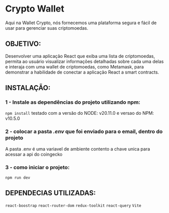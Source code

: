 # Crypto Wallet

Aqui na Wallet Crypto, nós fornecemos uma plataforma segura e fácil de usar para gerenciar suas criptomoedas.

## OBJETIVO:

Desenvolver uma aplicação React que exiba uma lista de criptomoedas, permita ao usuário visualizar informações detalhadas sobre cada uma delas e interaja com uma wallet de criptomoedas, como Metamask, para demonstrar a habilidade de conectar a aplicação React a smart contracts.

## INSTALAÇÃO:

### 1 - Instale as dependências do projeto utilizando npm:
`npm install` testado com a versão do NODE: v20.11.0 e versao do NPM: v10.5.0

### 2 - colocar a pasta *.env* que foi enviado para o email, dentro do projeto
A pasta .env é uma variavel de ambiente contento a chave unica para acessar a api do coingecko

### 3 - como iniciar o projeto:
`npm run dev`

## DEPENDECIAS UTILIZADAS:
`react-boostrap`
`react-router-dom`
`redux-toolkit`
`react-query`
`Vite`
